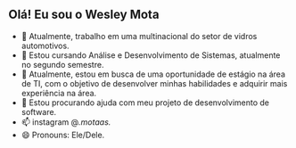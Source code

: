 ## Olá! Eu sou o Wesley Mota 

- 🔭 Atualmente, trabalho em uma multinacional do setor de vidros automotivos.
- 🌱 Estou cursando Análise e Desenvolvimento de Sistemas, atualmente no segundo semestre.
- 👯 Atualmente, estou em busca de uma oportunidade de estágio na área de TI, com o objetivo de desenvolver minhas habilidades e adquirir mais experiência na área.
- 🤔 Estou procurando ajuda com meu projeto de desenvolvimento de software.
- 📫 instagram @_.motaas._
- 😄 Pronouns: Ele/Dele.
